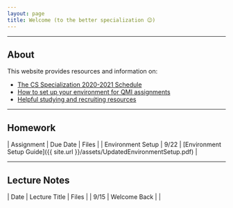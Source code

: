 ```yaml
---
layout: page
title: Welcome (to the better specialization 😉)
---
```


---

## About
This website provides resources and information on:

- [The CS Specialization 2020-2021 Schedule](schedule.md)
- [How to set up your environment for QMI assignments](setup.md)
- [Helpful studying and recruiting resources](resources.md)

---

## Homework

| Assignment                    | Due Date | Files |
| Environment Setup             | 9/22     | [Environment Setup Guide]({{ site.url }}/assets/UpdatedEnvironmentSetup.pdf) 	   |

---

## Lecture Notes

| Date                | Lecture Title | Files |
| 9/15   			  | Welcome Back  |       |
